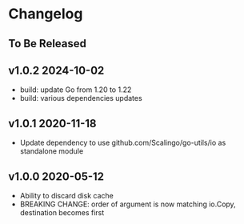 # Changelog

## To Be Released

## v1.0.2 2024-10-02

* build: update Go from 1.20 to 1.22
* build: various dependencies updates

## v1.0.1 2020-11-18

* Update dependency to use github.com/Scalingo/go-utils/io as standalone module

## v1.0.0 2020-05-12

* Ability to discard disk cache
* BREAKING CHANGE: order of argument is now matching io.Copy, destination becomes first
